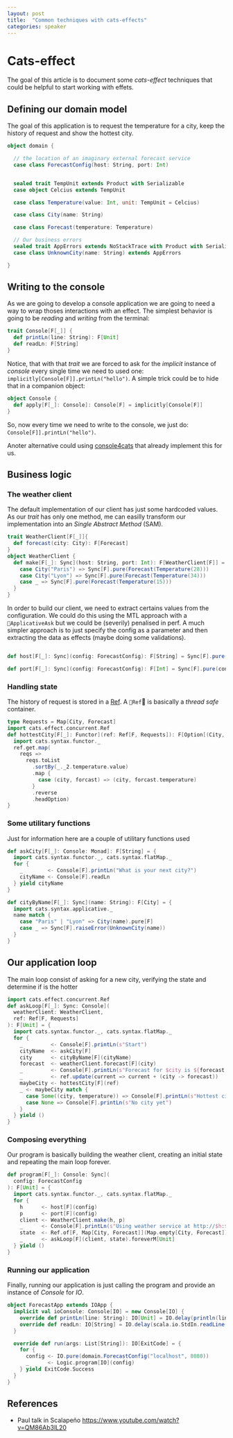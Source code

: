 ```yaml
---
layout: post
title:  "Common techniques with cats-effects"
categories: speaker
---
```


# Cats-effect
The goal of this article is to document some _cats-effect_ techniques that could be helpful to start working with effets.


## Defining our domain model
The goal of this application is to request the temperature for a city, keep the history of request and show the hottest city.
```scala
object domain {

  // the location of an imaginary external forecast service
  case class ForecastConfig(host: String, port: Int)


  sealed trait TempUnit extends Product with Serializable
  case object Celcius extends TempUnit

  case class Temperature(value: Int, unit: TempUnit = Celcius)

  case class City(name: String)

  case class Forecast(temperature: Temperature)

  // Our business errors
  sealed trait AppErrors extends NoStackTrace with Product with Serializable
  case class UnknownCity(name: String) extends AppErrors

}
```

## Writing to the console
As we are going to develop a console application we are going to need a way to
wrap thoses interactions with an effect. The simplest behavior is going to be
_reading_ and _writing_ from the terminal:

```scala
trait Console[F[_]] {
  def printLn(line: String): F[Unit]
  def readLn: F[String]
}
```
Notice, that with that _trait_ we are forced to ask for the _implicit_
instance of _console_ every single time we need to used one: `implicitly[Console[F]].printLn("hello")`.
A simple trick could be to hide that in a companion object:
```scala
object Console {
  def apply[F[_]: Console]: Console[F] = implicitly[Console[F]]
}
```
So, now every time we need to write to the console, we just do:
`Console[F]].printLn("hello")`.

Anoter alternative could using [console4cats](https://github.com/profunktor/console4cats) that already implement this for us.

## Business logic

### The weather client
The default implementation of our client has just some hardcoded values.
As our _trait_ has only one method, me can easilly transform our implementation into an _Single Abstract Method_ (SAM).
```scala
trait WeatherClient[F[_]]{
  def forecast(city: City): F[Forecast]
}
object WeatherClient {
  def make[F[_]: Sync](host: String, port: Int): F[WeatherClient[F]] = Sync[F].pure {
    case City("Paris") => Sync[F].pure(Forecast(Temperature(28)))
    case City("Lyon") => Sync[F].pure(Forecast(Temperature(34)))
    case _ => Sync[F].pure(Forecast(Temperature(15)))
  }
}
```
In order to build our client, we need to extract certains values from the configuration. We could do this using the MTL approach with a `ApplicativeAsk` but we could be (severily) penalised in perf. A much simpler approach is to just specify the config as a parameter and then extracting the data as effects (maybe doing some validations).

```scala

def host[F[_]: Sync](config: ForecastConfig): F[String] = Sync[F].pure(config.host)

def port[F[_]: Sync](config: ForecastConfig): F[Int] = Sync[F].pure(config.port)

```

### Handling state
The history of request is stored in a [Ref](https://typelevel.org/cats-effect/concurrency/ref.html). A `Ref` is basically a _thread safe_ container.
```scala
type Requests = Map[City, Forecast]
import cats.effect.concurrent.Ref
def hottestCity[F[_]: Functor](ref: Ref[F, Requests]): F[Option[(City, Temperature)]] = {
  import cats.syntax.functor._
  ref.get.map(
    reqs =>
      reqs.toList
        .sortBy(_._2.temperature.value)
        .map {
          case (city, forcast) => (city, forcast.temperature)
        }
        .reverse
        .headOption)
}
```

### Some utilitary functions
Just for information here are a couple of utilitary functions used
```scala
def askCity[F[_]: Console: Monad]: F[String] = {
  import cats.syntax.functor._, cats.syntax.flatMap._
  for {
    _        <- Console[F].printLn("What is your next city?")
    cityName <- Console[F].readLn
  } yield cityName
}

def cityByName[F[_]: Sync](name: String): F[City] = {
  import cats.syntax.applicative._
  name match {
    case "Paris" | "Lyon" => City(name).pure[F]
    case _ => Sync[F].raiseError(UnknownCity(name))
  }
}
```

## Our application loop
The main loop consist of asking for a new city, verifying the state and determine if is the hotter
```scala
import cats.effect.concurrent.Ref
def askLoop[F[_]: Sync: Console](
  weatherClient: WeatherClient,
  ref: Ref[F, Requests]
): F[Unit] = {
  import cats.syntax.functor._, cats.syntax.flatMap._
  for {
    _         <- Console[F].printLn(s"Start")
    cityName  <- askCity[F]
    city      <- cityByName[F](cityName)
    forecast  <- weatherClient.forecast[F](city)
    _         <- Console[F].printLn(s"Forecast for $city is ${forecast.temperature}")
    _         <- ref.update(current => current + (city -> forecast))
    maybeCity <- hottestCity[F](ref)
    _ <- maybeCity match {
      case Some((city, temperature)) => Console[F].printLn(s"Hottest city found so far is $temperature in $city")
      case None => Console[F].printLn(s"No city yet")
    }
  } yield ()
}
```

### Composing everything
Our program is basically building the weather client, creating an initial state
and repeating the main loop forever.
```scala
def program[F[_]: Console: Sync](
  config: ForecastConfig
): F[Unit] = {
  import cats.syntax.functor._, cats.syntax.flatMap._
  for {
    h      <- host[F](config)
    p      <- port[F](config)
    client <- WeatherClient.make(h, p)
    _      <- Console[F].printLn(s"Using weather service at http://$h:$p \n")
    state  <- Ref.of[F, Map[City, Forecast]](Map.empty[City, Forecast])
    _      <- askLoop[F](client, state).foreverM[Unit]
  } yield ()
}
```

### Running our application
Finally, running our application is just calling the program and provide an
instance of _Console_ for _IO_.
```scala
object ForecastApp extends IOApp {
  implicit val ioConsole: Console[IO] = new Console[IO] {
    override def printLn(line: String): IO[Unit] = IO.delay(println(line))
    override def readLn: IO[String] = IO.delay(scala.io.StdIn.readLine())
  }

  override def run(args: List[String]): IO[ExitCode] = {
    for {
      config <- IO.pure(domain.ForecastConfig("localhost", 8080))
      _      <- Logic.program[IO](config)
    } yield ExitCode.Success
  }
}
```

## References
* Paul talk in Scalapeño https://www.youtube.com/watch?v=QM86Ab3lL20
